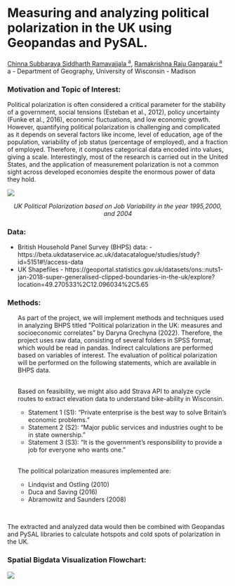 # Measuring and analyzing political polarization in the UK using Geopandas and PySAL.
<a href = "https://sidrcs.github.io/maps/index.html"> Chinna Subbaraya Siddharth Ramavajjala <sup>a</sup></a>, <a href = ""> Ramakrishna Raju Gangaraju  <sup>a</sup></a> <br> a - Department of Geography, University of Wisconsin - Madison
<br>
<h3><b>Motivation and Topic of Interest:</h3></b>
<p>Political polarization is often considered a critical parameter for the stability of a government, social tensions (Esteban et al., 2012), policy uncertainty (Funke et al., 2016), economic fluctuations, and low economic growth. However, quantifying political polarization is challenging and complicated as it depends on several factors like income, level of education, age of the population, variability of job status (percentage of employed), and a fraction of employed. Therefore, it computes categorical data encoded into values, giving a scale. Interestingly, most of the research is carried out in the United States, and the application of measurement polarization is not a common sight across developed economies despite the enormous power of data they hold.</p>
<img src = "https://github.com/Sidrcs/Political_Polarization/blob/main/images/job_variability_1995_200_2004.png?raw=true"> 
<p align = "center"><i>UK Political Polarization based on Job Variability in the year 1995,2000, and 2004 </i></p>

<h3><b>Data:</b></h3>
<ul>
<li>British Household Panel Survey (BHPS) data:  - https://beta.ukdataservice.ac.uk/datacatalogue/studies/study?id=5151#!/access-data</li>
<li>UK Shapefiles - https://geoportal.statistics.gov.uk/datasets/ons::nuts1-jan-2018-super-generalised-clipped-boundaries-in-the-uk/explore?location=49.270533%2C12.096034%2C5.65</li>
</ul>
<h3><b>Methods:</b></h3>
<ul>
<p>As part of the project, we will implement methods and techniques used in analyzing BHPS titled "Political polarization in the UK: measures and socioeconomic correlates” by Daryna Grechyna (2022). Therefore, the project uses raw data, consisting of several folders in SPSS format, which would be read in pandas. Indirect calculations are performed based on variables of interest.
The evaluation of political polarization will be performed on the following statements, which are available in BHPS data.
<p>
<br>
Based on feasibility, we might also add Strava API to analyze cycle routes to extract elevation data to understand bike-ability in Wisconsin.
<ul><li>Statement 1 (S1): “Private enterprise is the best way to solve Britain’s economic problems.”</li>
<li>Statement 2 (S2): “Major public services and industries ought to be in state ownership.”</li>
<li>Statement 3 (S3): “It is the government’s responsibility to provide a job for everyone who wants one.”</li></ul>
<br>
<p>The political polarization measures implemented are:<p>
<ul>
<li> Lindqvist and Ostling (2010)</li>
<li> Duca and Saving (2016)</li>
<li> Abramowitz and Saunders (2008)</li>
</ul>
</ul>
<br>
<p>The extracted and analyzed data would then be combined with Geopandas and PySAL libraries to calculate hotspots and cold spots of polarization in the UK.</p>

<h3><b>Spatial Bigdata Visualization Flowchart:</b></h3>

<img src = "https://github.com/Sidrcs/Political_Polarization/blob/main/images/flow.drawio.png?raw=true">
<p align = "center"></p>




